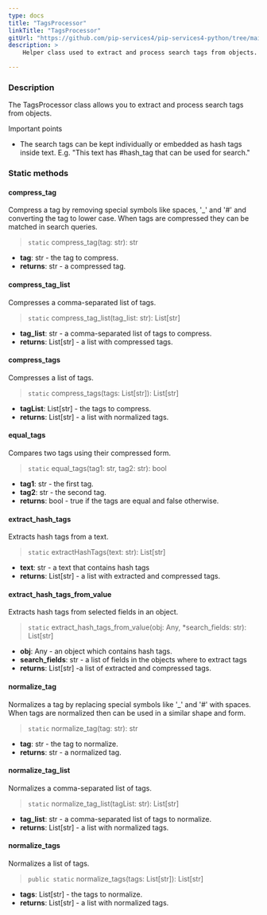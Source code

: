 ```yaml
---
type: docs
title: "TagsProcessor"
linkTitle: "TagsProcessor"
gitUrl: "https://github.com/pip-services4/pip-services4-python/tree/main/pip-services4-data-python"
description: > 
    Helper class used to extract and process search tags from objects.

---
```


### Description

The TagsProcessor class allows you to extract and process search tags from objects.

Important points

- The search tags can be kept individually or embedded as hash tags inside text. E.g. "This text has #hash_tag that can be used for search."

### Static methods

#### compress_tag
Compress a tag by removing special symbols like spaces, '_' and '#'
and converting the tag to lower case.
When tags are compressed they can be matched in search queries.

> `static` compress_tag(tag: str): str

- **tag**: str - the tag to compress.
- **returns**: str - a compressed tag.


#### compress_tag_list
Compresses a comma-separated list of tags.

> `static` compress_tag_list(tag_list: str): List[str]

- **tag_list**: str - a comma-separated list of tags to compress.
- **returns**: List[str] - a list with compressed tags.


#### compress_tags
Compresses a list of tags.

> `static` compress_tags(tags: List[str]): List[str]

- **tagList**: List[str] - the tags to compress.
- **returns**: List[str] - a list with normalized tags.


#### equal_tags
Compares two tags using their compressed form.

> `static` equal_tags(tag1: str, tag2: str): bool

- **tag1**: str - the first tag.
- **tag2**: str - the second tag.
- **returns**: bool - true if the tags are equal and false otherwise.


#### extract_hash_tags
Extracts hash tags from a text.

> `static` extractHashTags(text: str): List[str]

- **text**: str - a text that contains hash tags
- **returns**: List[str] - a list with extracted and compressed tags.


#### extract_hash_tags_from_value
Extracts hash tags from selected fields in an object.

> `static` extract_hash_tags_from_value(obj: Any, *search_fields: str): List[str]

- **obj**: Any - an object which contains hash tags.
- **search_fields**: str - a list of fields in the objects where to extract tags
- **returns**: List[str] -a list of extracted and compressed tags.


#### normalize_tag
Normalizes a tag by replacing special symbols like '_' and '#' with spaces.
When tags are normalized then can be used in a similar shape and form.

> `static` normalize_tag(tag: str): str

- **tag**: str - the tag to normalize.
- **returns**: str - a normalized tag.


#### normalize_tag_list
Normalizes a comma-separated list of tags.

> `static` normalize_tag_list(tagList: str): List[str]

- **tag_list**: str - a comma-separated list of tags to normalize.
- **returns**: List[str] - a list with normalized tags.


#### normalize_tags
Normalizes a list of tags.

> `public static` normalize_tags(tags: List[str]): List[str]

- **tags**: List[str] - the tags to normalize.
- **returns**: List[str] - a list with normalized tags.

